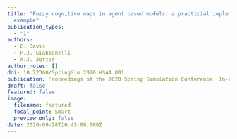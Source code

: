 ```yaml
---
title: "Fuzzy cognitive maps in agent based models: a practicial implementation
  example"
publication_types:
  - "1"
authors:
  - C. Davis
  - P.J. Giabbanelli
  - A.J. Jetter
author_notes: []
doi: 10.22360/SpringSim.2020.HSAA.001
publication: Proceedings of the 2020 Spring Simulation Conference. In-cooperation ACM/IEEE
draft: false
featured: false
image:
  filename: featured
  focal_point: Smart
  preview_only: false
date: 2020-09-28T20:43:00.000Z
---
```

